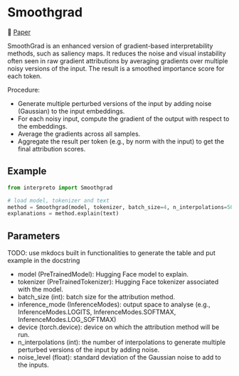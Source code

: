 # Smoothgrad

📰 [Paper](https://arxiv.org/abs/1706.03825)

SmoothGrad is an enhanced version of gradient-based interpretability methods, such as saliency maps. It reduces the noise and visual instability often seen in raw gradient attributions by averaging gradients over multiple noisy versions of the input. The result is a smoothed importance score for each token.

Procedure:

- Generate multiple perturbed versions of the input by adding noise (Gaussian) to the input embeddings.
- For each noisy input, compute the gradient of the output with respect to the embeddings.
- Average the gradients across all samples.
- Aggregate the result per token (e.g., by norm with the input) to get the final attribution scores.

## Example

```python
from interpreto import Smoothgrad

# load model, tokenizer and text
method = Smoothgrad(model, tokenizer, batch_size=4, n_interpolations=50, noise_level=0.01)
explanations = method.explain(text)
```

## Parameters

TODO: use mkdocs built in functionalities to generate the table and put example in the docstring

- model (PreTrainedModel): Hugging Face model to explain.
- tokenizer (PreTrainedTokenizer): Hugging Face tokenizer associated with the model.
- batch_size (int): batch size for the attribution method.
- inference_mode (InferenceModes): output space to analyse (e.g., InferenceModes.LOGITS, InferenceModes.SOFTMAX, InferenceModes.LOG_SOFTMAX)
- device (torch.device): device on which the attribution method will be run.
- n_interpolations (int): the number of interpolations to generate multiple perturbed versions of the input by adding noise.
- noise_level (float): standard deviation of the Gaussian noise to add to the inputs.
